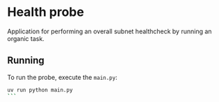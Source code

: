 # Health probe

Application for performing an overall subnet healthcheck by running an organic task.

## Running

To run the probe, execute the `main.py`:

````bash
uv run python main.py
```